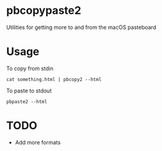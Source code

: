 # pbcopypaste2
Utilities for getting more to and from the macOS pasteboard

# Usage
To copy from stdin
```
cat something.html | pbcopy2 --html
```

To paste to stdout
```
pbpaste2 --html
```

# TODO
- Add more formats
